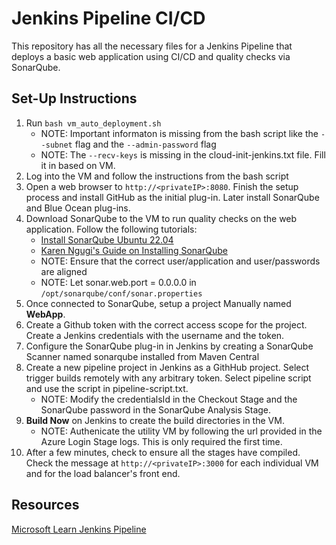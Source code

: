 # Jenkins Pipeline CI/CD 
This repository has all the necessary files for a Jenkins Pipeline that deploys a basic web application using CI/CD and quality checks via SonarQube.

## Set-Up Instructions
1. Run `bash vm_auto_deployment.sh`
    - NOTE: Important informaton is missing from the bash script like the `--subnet` flag and the `--admin-password` flag
    - NOTE: The `--recv-keys` is missing in the cloud-init-jenkins.txt file. Fill it in based on VM.
2. Log into the VM and follow the instructions from the bash script
3. Open a web browser to `http://<privateIP>:8080`. Finish the setup process and install GitHub as the initial plug-in. Later install SonarQube and Blue Ocean plug-ins.
4. Download SonarQube to the VM to run quality checks on the web application. Follow the following tutorials:
    - [Install SonarQube Ubuntu 22.04](https://linux.how2shout.com/how-to-install-sonarqube-on-ubuntu-22-04-lts-server/)
    - [Karen Ngugi's Guide on Installing SonarQube](https://karenngugi.hashnode.dev/installing-sonarqube-on-ubuntu-2204)
    - NOTE: Ensure that the correct user/application and user/passwords are aligned
    - NOTE: Let sonar.web.port = 0.0.0.0 in `/opt/sonarqube/conf/sonar.properties`
5. Once connected to SonarQube, setup a project Manually named **WebApp**.
7. Create a Github token with the correct access scope for the project. Create a Jenkins credentials with the username and the token.
8. Configure the SonarQube plug-in in Jenkins by creating a SonarQube Scanner named sonarqube installed from Maven Central
9. Create a new pipeline project in Jenkins as a GithHub project. Select trigger builds remotely with any arbitrary token. Select pipeline script and use the script in pipeline-script.txt.
    - NOTE: Modify the credentialsId in the Checkout Stage and the SonarQube password in the SonarQube Analysis Stage.
10. **Build Now** on Jenkins to create the build directories in the VM.
    - NOTE: Authenicate the utility VM by following the url provided in the Azure Login Stage logs. This is only required the first time. 
11. After a few minutes, check to ensure all the stages have compiled. Check the message at `http://<privateIP>:3000` for each individual VM and for the load balancer's front end. 

## Resources
[Microsoft Learn Jenkins Pipeline](https://learn.microsoft.com/en-us/azure/developer/jenkins/pipeline-with-github-and-docker)
